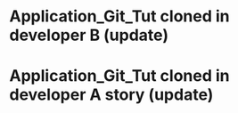 # Application_Git_Tut cloned in developer B (update)

# Application_Git_Tut cloned in developer A story (update)
